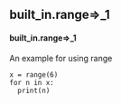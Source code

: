 ## built_in.range=>_1
#### built_in.range=>_1
An example for using range
```
x = range(6)
for n in x:
  print(n)
```